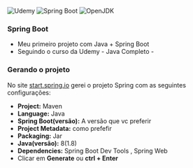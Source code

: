 ![Udemy](https://img.shields.io/badge/Udemy-EC5252?style=for-the-badge&logo=Udemy&logoColor=white) ![Spring Boot](https://img.shields.io/badge/Spring_Boot-F2F4F9?style=for-the-badge&logo=spring-boot) ![OpenJDK](https://img.shields.io/badge/OpenJDK-ED8B00?style=for-the-badge&logo=openjdk&logoColor=white)

### Spring Boot 

* Meu primeiro projeto com Java + Spring Boot
* Seguindo o curso da Udemy - Java Completo - 
  
### Gerando o projeto

No site [start.spring.io](https://start.spring.io/) gerei o projeto Spring com as seguintes configurações:
* **Project:** Maven
* **Language:** Java
* **Spring Boot(versão):** A versão que vc preferir
* **Project Metadata:** como prefefir
* **Packaging:** Jar
* **Java(versão):** 8(1.8)
* **Dependencies:** Spring Boot Dev Tools , Spring Web
* Clicar em **Generate** ou **ctrl + Enter**

